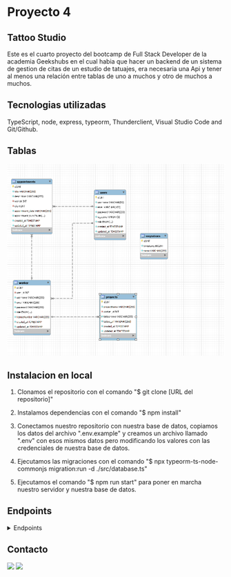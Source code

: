 # Proyecto 4

## Tattoo Studio

Este es el cuarto proyecto del bootcamp de Full Stack Developer de la academia Geekshubs en el cual habia que hacer un backend de un sistema de gestion de citas de un estudio de tatuajes,
era necesaria una Api y tener al menos una relación entre tablas de uno a muchos y otro de muchos a muchos.

## Tecnologias utilizadas

TypeScript, node, express, typeorm, Thunderclient, Visual Studio Code and Git/Github.

## Tablas

!['imagen-tabla'](./src/img/tables.png)

## Instalacion en local
 
 1. Clonamos el repositorio con el comando "$ git clone [URL del repositorio]"

 2. Instalamos dependencias con el comando "$ npm install"

 3. Conectamos nuestro repositorio con nuestra base de datos, copiamos los datos del archivo ".env.example" y creamos un archivo llamado ".env" con esos mismos datos pero modificando los valores con las credenciales de nuestra base de datos.

 4. Ejecutamos las migraciones con el comando "$ npx typeorm-ts-node-commonjs migration:run -d ./src/database.ts"


5. Ejecutamos el comando "$ npm run start" para poner en marcha nuestro servidor y nuestra base de datos.

## Endpoints
<details>
<summary> Endpoints </summary>

- REGISTER

        POST http://localhost:3000/users/register

        body:
            {
                "username": "Psyduck",
                "email": "psyduck@gmail.com",
                "password": "psyduck"
            }

- LOGIN

    POST http://localhost:3000/users/login

    body:
        {
            "email": "goku@gmail.com",
            "password": "goku"
        }

- PROFILE

    GET http://localhost:3000/users/profile
    
    body:
        {
            "email": "Chichonicle@chichonicle.com",
            "password": "1234"
        }

- UPDATE USER

    PUT http://localhost:3000/users/update

    body:
        {
        "email": "Chichonicle@hotmail.com",
        "password": "12345"
        }

- GET ALL USERS

    GET http://localhost:3000/users/all

    (Only uper_admin)

- DELETE USER BY ID

    DELETE http://localhost:3000/users/delete

    body:

        {
            "id" : 2
        }
- CHANGE ROLE

    PUT http://localhost:3000/users/changerole

    body:

        {
            "id": "3",
            "role": "admin"
        }

- CREATE WORKER

    POST http://localhost:3000/workers/registerworker

    body:

        {
            "user_id": 5,
            "username": "Gohan",
            "email": "gohan@gmail.com",
            "password": "gohan",
            "licenseNumber": "125695478558"
        }

- CREATE APPOINTMENT

    POST http://localhost:3000/appointments/create

    body:

        {
            "title": "Tatuaje pierna",
            "description": "Tatuaje para la pierna de vegeta",
            "worker": 2,
            "client": 6,
            "date": "2023/11/20",
            "turn": "morning"
        }

- TAKE USER APPOINTMENTS

    GET http://localhost:3000/users/appointments

    body:

        {
            "id": 6
        }

- UPDATE APPOINTMENTS

    POST http://localhost:3000/appointments/update

    body:

        {
            "user_id": 6,
            "id": 1,
            "title": "Tatuaje pierna",
            "description": "Tatuaje para la pierna de gohan",
            "worker": 4,
            "client": 6,
            "date": "2023/11/18",
            "turn": "morning"
        }

- DELETE WORKER

    DELETE http://localhost:3000/workers/delete

    body:

        {
            "user_id":4,
            "id": 3
        }

- TAKE WORKER APPOINTMENTS

    GET http://localhost:3000/workers/appointments

    body:

        {
            "id": 2
        }

- GET ALL WORKERS

    GET http://localhost:3000/users/allworkers

</details>

## Contacto
<a href = "mailto:christianperez.rbb@gmail.com"><img src="https://img.shields.io/badge/Gmail-C6362C?style=for-the-badge&logo=gmail&logoColor=white" target="_blank"></a>
<a href="https://www.linkedin.com/in/christian-perez-rodriguez-9b79b8290/" target="_blank"><img src="https://img.shields.io/badge/-LinkedIn-%230077B5?style=for-the-badge&logo=linkedin&logoColor=white" target="_blank"></a> 
</p>